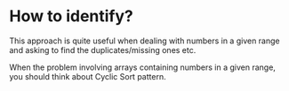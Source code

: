 # How to identify?
This approach is quite useful when dealing with numbers in a given range and asking to find the duplicates/missing ones etc.

When the problem involving arrays containing numbers in a given range, you should think about Cyclic Sort pattern.


